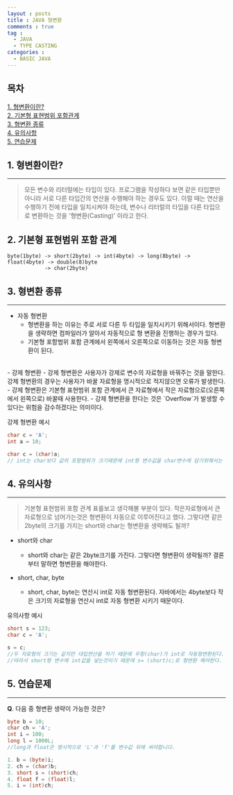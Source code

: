 ```yaml
---
layout : posts
title : JAVA 형변환
comments : true
tag : 
  - JAVA
  - TYPE CASTING
categories :
  - BASIC JAVA
---
```


## __목차__
[1. 형변환이란?](#형변환이란?) <br>
[2. 기본형 표현범위 포함관계](#기본형-표현범위-포함관)<br>
[3. 형변환 종류](#형변환-종류)<br>
[4. 유의사항](#유의사항)<br>
[5. 연습문제](#연습문제)<br>

## __1.  형변환이란?__
---
> 모든 변수와 리터럴에는 타입이 있다.
> 프로그램을 작성하다 보면 같은 타입뿐만 아니라 서로 다른 타입간의 연산을 수행해야 하는
> 경우도 있다.
> 이럴 때는 연산을 수행하기 전에 타입을 일치시켜야 하는데,
> 변수나 리터럴의 타입을 다른 타입으로 변환하는 것을 '형변환(Casting)' 이라고 한다.

## __2. 기본형 표현범위 포함 관계__
```
byte(1byte) -> short(2byte) -> int(4byte) -> long(8byte) -> float(4byte) -> double(8)byte
            -> char(2byte)
```

## __3. 형변환 종류__
---
- 자동 형변환
    - 형변환을 하는 이유는 주로 서로 다른 두 타입을 일치시키기 위해서이다.
      형변환을 생략하면 컴파일러가 알아서 자동적으로 형 변환을 진행하는 경우가 있다.
    - 기본형 포함범위 포함 관계에서 왼쪽에서 오른쪽으로 이동하는 것은 자동 형변환이 된다.
<br>
- 강제 형변환
    - 강제 형변환은 사용자가 강제로 변수의 자료형을 바꿔주는 것을 말한다.
      강제 형변환의 경우는 사용자가 바꿀 자료형을 명시적으로 적지않으면 오류가 발생한다.
    - 강제 형변환은 기본형 표현범위 포함 관계에서 큰 자료형에서 작은 자료형으로(오른쪽에서 왼쪽으로)
      바꿀때 사용한다.
    - 강제 형변환을 한다는 것은 `Overflow`가 발생할 수 있다는 위험을 감수하겠다는 의미이다.
    <br>

강제 형변환 예시
```java
char c = 'A';
int a = 10;

char c = (char)a;
// int는 char보다 값의 포함범위가 크기때문에 int형 변수값을 char변수에 담기위해서는 강제 형변환을 해야한다.
```

## __4. 유의사항__
---
> 기본형 표현범위 포함 관계 표를보고 생각해볼 부분이 있다.
> 작은자료형에서 큰 자료형으로 넘어가는것은 형변환이 자동으로 이루어진다고 했다.
> 그렇다면 같은 2byte의 크기를 가지는 short와 char는 형변환을 생략해도 될까?

- short와 char
    - short와 char는 같은 2byte크기를 가진다.
      그렇다면 형변환이 생략될까?
      결론부터 말하면 형변환을 해야한다.
      <br>

- short, char, byte
    - short, char, byte는 연산시 int로 자동 형변환된다.
      자바에서는 4byte보다 작은 크기의 자료형을 연산시 int로 자동 형변환 시키기 때문이다.

유의사항 예시
```java
short s = 123;
char c = 'A';

s = c;
//두 자료형의 크기는 같지만 대입연산을 하기 때문에 우항(char)가 int로 자동형변환된다.
//따라서 short형 변수에 int값을 넣는것이기 때문에 s= (short)c;로 형변환 해야한다.
```


## __5. 연습문제__
---
__Q__. 다음 중 형변환 생략이 가능한 것은?

```java
byte b = 10;
char ch = 'A';
int i = 100;
long l = 1000L;
//long과 float은 명시적으로 'L'과 'f'를 변수값 뒤에 써야합니다.

1. b = (byte)i;
2. ch = (char)b;
3. short s = (short)ch;
4. float f = (float)l;
5. i = (int)ch;
```

